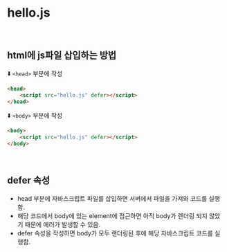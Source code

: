 # hello.js
<br>

## html에 js파일 삽입하는 방법
⬇️ `<head>` 부분에 작성
~~~html
<head>
    <script src="hello.js" defer></script>
</head>
~~~
⬇️ `<body>` 부분에 작성
~~~html
<body>
    <script src="hello.js" defer></script>
</body>
~~~
<br>

## defer 속성
- head 부분에 자바스크립트 파일를 삽입하면 서버에서 파일을 가져와 코드를 실행함. 
- 해당 코드에서 body에 있는 element에 접근하면 아직 body가 렌더링 되지 않았기 때문에 에러가 발생할 수 있음.
- defer 속성을 작성하면 body가 모두 랜더링된 후에 해당 자바스크립트 코드를 실행함.